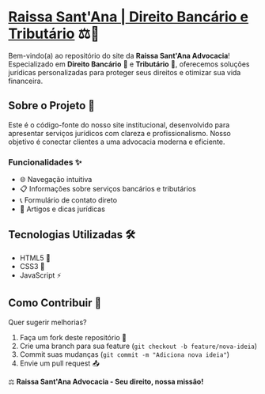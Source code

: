 # [Raissa Sant'Ana | Direito Bancário e Tributário](https://raissasantanaadv.com/) ⚖️💼

Bem-vindo(a) ao repositório do site da **Raissa Sant'Ana Advocacia**!  
Especializado em **Direito Bancário** 🏦 e **Tributário** 💸, oferecemos soluções jurídicas personalizadas para proteger seus direitos e otimizar sua vida financeira.

## Sobre o Projeto 📜
Este é o código-fonte do nosso site institucional, desenvolvido para apresentar serviços jurídicos com clareza e profissionalismo. Nosso objetivo é conectar clientes a uma advocacia moderna e eficiente.

### Funcionalidades ✨
- 🌐 Navegação intuitiva  
- 📋 Informações sobre serviços bancários e tributários  
- 📞 Formulário de contato direto  
- 📰 Artigos e dicas jurídicas  

## Tecnologias Utilizadas 🛠️
- HTML5 📝  
- CSS3 🎨  
- JavaScript ⚡  

## Como Contribuir 🤝
Quer sugerir melhorias?  
1. Faça um fork deste repositório 🍴  
2. Crie uma branch para sua feature (`git checkout -b feature/nova-ideia`)  
3. Commit suas mudanças (`git commit -m "Adiciona nova ideia"`)  
4. Envie um pull request 📤  

⚖️ **Raissa Sant'Ana Advocacia - Seu direito, nossa missão!**
